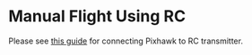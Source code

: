 # Manual Flight Using RC
 Please see [this guide](http://ardupilot.org/copter/docs/common-pixhawk-and-px4-compatible-rc-transmitter-and-receiver-systems.html) for connecting Pixhawk to RC transmitter.
